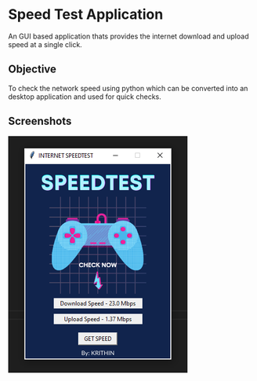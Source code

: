 # Speed Test Application
An GUI based application thats provides the internet download and upload speed at a single click.
## Objective
To check the network speed using python which can be converted into an desktop application and used for quick checks.
## Screenshots
![](/Capture.PNG)

